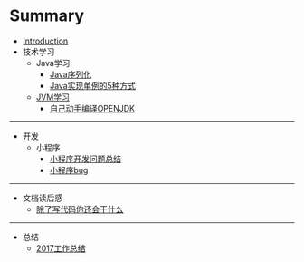 # Summary

* [Introduction](README.md)
* 技术学习
  * Java学习
    * [Java序列化](技术学习/Java学习/Java序列化.md)
    * [Java实现单例的5种方式](技术学习/Java学习/Java实现单例的5种方式.md)
  * [JVM学习](jvmxue-xi.md)
    * [自己动手编译OPENJDK](技术学习/JVM学习/自己动手编译OPENJDK.md)
---
* 开发
  * 小程序
    * [小程序开发问题总结](开发/小程序/小程序开发问题总结.md)
    * [小程序bug](开发/小程序/小程序bug.md)

---

* 文档读后感
  * [ 除了写代码你还会干什么](文章读后感/除了写代码你还会干什么.md)

---

* 总结
  * [2017工作总结](总结/2017工作总结.md)

